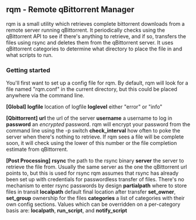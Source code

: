 ## rqm - Remote qBittorrent Manager

rqm is a small utility which retrieves complete bittorrent downloads from a remote server running qBittorrent.  It periodically checks using the qBittorrent API 
to see if there's anything to retrieve, and if so, transfers the files using rsync and deletes them from the qBittorrent server.  It uses qBittorrent categories
to determine what directory to place the file in and what scripts to run.

### Getting started

You'll first want to set up a config file for rqm.  By default, rqm will look for a file named "rqm.conf" in the current directory, but this could be placed anywhere
via the command line.

**[Global]**
**logfile** location of logfile
**loglevel** either "error" or "info"

**[Qbittorrent]**
**url** the url of the server
**username** a username to log in
**password** an *encrypted* password.  rqm will encrypt your password from the command line using the -p switch
**check_interval** how often to poke the server when there's nothing to retrieve.  If rqm sees a file will be complete soon, it will check using the lower of this number or the file completion estimate from qBittorrent.

**[Post Processing]**
**rsync** the path to the rsync binary
**server** the server to retrieve the file from.  Usually the same server as the one the qBittorrent url points to, but this is used for rsync
rqm assumes that rsync has already been set up with credentials for passwordless transfer of files.  There's no mechanism to enter rsync passwords by design
**partialpath** where to store files in transit
**localpath** default final location after transfer
**set_owner**, **set_group** ownership for the files
**categories** a list of categories with their own config sections.  Values which can be overridden on a per-category basis are:  **localpath**, **run_script**, and **notify_script** 